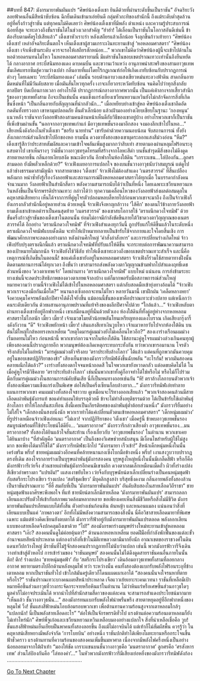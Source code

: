 ##บทที่ 847: มังกรมายาพันผันแปร
“ศิษย์น้องเติ้งเชา ยินดีด้วยที่ผ่านระดับขึ้นเป็นราชัน”
อัจฉริยะวังลอยฟ้าคนอื่นมีสีหน้าซับซ้อน ฉีกยิ้มเดินเข้ามาเอ่ยยินดี
กลุ่มหัวกะทิของสำนักนี้ ถึงแม้ระดับต่ำสุดล้วนอยู่ที่ครึ่งก้าวสู่ราชัน แต่ทุกคนไม่คิดเลยว่า ศิษย์น้องเติ้งเชาที่มีพลัง ตำแหน่ง และความรู้ประสบการณ์น้อยที่สุด จะทะลวงถึงขั้นราชันได้ในช่วงเวลาสำคัญ
“ฮ่าฮ่า! ได้เลื่อนเป็นราชันในโอกาสอันดีเช่นนี้ ข้าต้องรีบตามศัตรูไปเสียแล้ว”
เติ้งเชาหัวเราะร่า หลังเสถียรแล้วเล็กน้อย จึงลุกขึ้นก้าวเท้ายาว
“ศิษย์น้องเติ้งเชา!
เหล่าอัจฉริยะตื่นตกใจ เห็นเติ้งเชาผู้สวมเกราะเงินทะยานเข้าสู่ ‘หอหลอมศาสตรา’
“ศิษย์น้องเติ้งเชา เจ้าเพิ่งข้ามระดับ ควรจะรอให้เสถียรสักหน่อย...”
พวกเขาไม่คิดว่าศิษย์น้องผู้นี้จะเข้าไปด้านในหอด้วยอดรนทนไม่ไหว
ในหอหลอมศาสตรายามนี้ มีแต่ราชันในขอบเขตปราณเทวะเท่านั้นถึงยืนหยัดได้
กลางอากาศ
กระบี่สนิมทองแดง ดาบคมบิ่น และขวานเว้าแหว่ง อานุภาพน่าสะพรึงของสามอาวุธเทพชั้นเลิศแทรกซึมสู่ความว่างเปล่า กลิ่นอายที่แผ่โดยไร้กฎเกณฑ์ก่อให้เกิดเงาทับซ้อนกับปรากฏการณ์ต่างๆ
โดยเฉพาะ ‘กระบี่สนิมทองแดง’ เล่มนั้น รอบด้านอาบวงแสงเขียวหม่นทะลวงฟ้าดิน สาดกลิ่นอายมืดหม่นที่ไม่มีวันดับสลาย เมื่อมันสั่นไหวทุกครั้ง เงาจะเกี่ยวกระหวัดทับซ้อน จนคิดไปว่าทุกสิ่งกลับตาลปัตร บิดเบือนกาลเวลา
อย่างไรก็ดี
ปรากฏการณ์กลางอากาศพวกนั้น เป็นแค่เค้าลางจากเสี้ยวสำนึกรู้ของอาวุธเทพทั้งสาม
ถึงจะเป็นเช่นนั้น คนแข็งแกร่งเยี่ยงเซวียนหยวนเหวินยังไม่กล้าจัดการสิ่งที่เกิดขึ้นซึ่งหน้า
“เป็นกลิ่นอายกับสัญญาณที่น่ากลัวนัก...”
เมื่อเหยียบย่างเข้าสู่หอ ศิษย์น้องเติ้งเชาอึดอัดกดดันทั้งทรวงอก
เขาหามุมปลอดภัย ตื่นตัวเล็กน้อย แล้วเฝ้ามองอย่างเงียบเชียบในฐานะ ‘กองหนุน’ แนวหลัง
ราชันจากวังลอยฟ้าสองสามคนด้านหน้าเห็นดีกับวิธีของเขาอยู่บ้าง อย่างไรพวกเขาก็เป็นราชันที่เพิ่งข้ามผ่านขั้น
“นอกจากอาวุธเทพเก่าแก่ มีอาวุธเทพชั้นรองมาอีกสอง จงมองลึกเข้าไปในหอ...”
เสียงหนึ่งดังก้องในหัวเติ้งเชา
“ขอรับ นายท่าน”
เขารับคำด้วยความนอบน้อม จับสถานการณ์ ทั้งยังสังเกตการณ์ส่วนลึกเข้าไปอีกของหอ
ยามนั้น
ดวงตาทั้งสองของเขาผุดระลอกแสงสีม่วงอ่อน
“หืม?”
เติ้งเชารู้สึกว่าประสาทสัมผัสและความเข้าใจพลันเพิ่มสูงมากกว่าสิบเท่า
สายตามองผ่านหลุมไฟร้อนระอุแสบตาไป เขาเห็นรางๆ ว่ามีชั้นวางอาวุธทรุดโทรมที่สร้างจากโลหะสีดำ
บนชั้นชำรุดมีสิ่งของไม่ดึงดูดสายตาหลายชิ้น กลิ่นอายเงียบสงัด
ขณะเดียวกัน อีกฟากในห้องใต้ดิน
“เกราะแขน...โล่ป้องกัน...ลูกศรสามดอก ยังมีพลั่วเหล็กด้วย?”
จ้าวเฟิงเผยอาการแปลกใจ
ของบนชั้นวางอาวุธนับว่าสมบูรณ์ แต่ดูไปแล้วช่างธรรมดาสามัญนัก
จากสายตาของ ‘เติ้งเชา’ จ้าวเฟิงไม่ต้องสำแดง ‘เนตรสวรรค์’ ที่สิ้นเปลืองพลังมาก หนำซ้ำยังรู้เรื่องวังลอยฟ้าและสถานการณ์ฝั่งหอหลอมศาสตราได้ทุกเมื่อ
ในบรรดากำลังคนจำนวนมาก วังลอยฟ้าเป็นสำนักสี่ดาว พลังความสามารถนับได้ว่าเป็นที่หนึ่ง
โดยเฉพาะเซวียนหยวนเหวินหลังขึ้นเป็นจักรพรรดิปราณเทวะ
กล่าวได้ว่า ทุกความเคลื่อนไหวของวังลอยฟ้าส่งผลต่อสมดุลในคฤหาสน์เสียหยาง
เห็นได้จากการที่คู่หูโจรตัวปลอมหลบลี้หายไปก่อนพวกเขาจะมาถึง
ถึงเป็นจ้าวเฟิงก็ยังเกรงกลัวสำนักนี้อยู่หลายส่วน
ด้วยเหตุนี้
จ้าวเฟิงจึงหาญกล้าวาง ‘ไส้ศึก’ ของตนไว้ข้างกายวังลอยฟ้า
ยามเติ้งเชาเข้าหอตำราเป็นคนสุดท้าย ‘เนตรสวรรค์’ ของเขาสบโอกาสใช้ ‘ตราผนึกดวงใจทมิฬ’ ด้วย
ขั้นครึ่งก้าวสู่ราชันของเติ้งเชาในตอนนั้น ย่อมไม่อาจมีกำลังขัดขืนภายใต้วิชาดวงตาวิญญาณของเนตรสวรรค์ได้
อีกอย่าง ‘ตราผนึกดวงใจทมิฬ’ ที่จ้าวเฟิงสำแดงทุกวันนี้ ถูกปรับแก้ให้ดีขึ้นแล้วในระดับหนึ่ง
ตราผนึกดวงใจทมิฬแบบดั้งเดิม จะทำให้เป้าหมายกลายเป็นข้ารับใช้จากกายและใจโดยสิ้นเชิง การพัฒนาศักยภาพจะลดลงอย่างมาก
หลังผ่านศึกใหญ่ ‘คำสั่งล่าสังหาร’ และการเปลี่ยนร่างเกิดใหม่ จ้าวเฟิงปรับปรุงตราผนึกนี้แล้ว
ตราผนึกดวงใจทมิฬที่ปรับแก้ให้ดีขึ้น จะกระทบต่อการพัฒนาความสามารถของเป้าหมายไม่มากนัก
จ้าวเฟิงยังใช้วิธีลับ ทำให้เติ้งเชาทะลวงถึงขอบเขตปราณเทวะสำเร็จ
และนี่คือเหตุการณ์ที่เกิดขึ้นในตอนนี้!
ขอแค่เติ้งเชายังอยู่ในหอหลอมศาสตรา จ้าวเฟิงก็ร่วมใช้สายตาทางฝั่งนั้น ติดตามสถานการณ์ได้ทุกเวลา
ถึงขั้นว่า เขาสามารถส่งพลังดวงตาวิญญาณข้ามฟากไปสำแดงฤทธิ์เดชส่วนหนึ่งของ ‘ดวงตาเทพเจ้า’ โดยผ่านทาง ‘ตราผนึกดวงใจทมิฬ’ แบบใหม่
แน่นอน การส่งข้ามระยะทางเช่นนี้จะลดประสิทธิภาพของดวงตาเทพเจ้าลงบ้าง แต่ก็มากพอรับมือสภาพการณ์ส่วนใหญ่
หมายความว่า
ยามนี้จ้าวเฟิงไม่ได้เข้าไปในหอหลอมศาสตรา แต่กลับสอดมือเข้ายุ่งทางอ้อมได้
“จ้าวเฟิง พวกเราจะลงมือกันเมื่อใด?”
หนานกงเซิ่งออกจะทนไม่ไหว
หลายวันมานี้ เขาฝึกฝน ‘เคล็ดหลางหยา’ จึงควบคุมโคจรพลังผลึกปีศาจได้ดั่งใจยิ่งขึ้น
แม้ตอนนี้ขั้นของเขาคือปราณเทวะช่วงปลาย แต่เหนือกว่าคนระดับเดียวกัน ด้วยผสานอานุภาพปราณที่แท้จริงของผลึกปีศาจไปด้วย
“ใกล้แล้ว...”
จ้าวเฟิงหลับตา ผ่านทางเติ้งเชาที่อยู่อีกฟากหนึ่ง เขาเสมือนอยู่ที่นั่นด้วยตัวเอง
ห้องใต้ดินที่ทั้งคู่อยู่ห่างจากหอหลอมศาสตราไม่ไกลนัก
เมี้ยว เมี้ยว!
เจ้าแมวขโมยตัวน้อยพลันโยนเหรียญทองแดงโบราณ เกิดเสียงกรุ๊งกริ๊งดังกังวาน
“ดี” จ้าวเฟิงพยักหน้า
เมี้ยว!
เส้นแสงสีเทาเงินวูบไหว เจ้าแมวหายวับไปจากห้องใต้ดิน
บนต้นไม้ใหญ่ใกล้หอทรงหกเหลี่ยม
“เหตุใดมารคู่ผมม่วงยังไม่เคลื่อนไหวอีก?”
สองเงาร่างเรือนผมม่วงเริ่มอดทนไม่ไหว
ก่อนหน้านี้ พวกเขาก่อกวนจากในห้องใต้ดิน ใช้สถานะคู่หูโจรผมม่วงล่วงเกินคนทุกผู้
เพียงสองคนนี้ปรากฏกายอีก พวกมนุษย์ต้องเกิดเหตุกระทบกระทั่งกัน
ทว่าพวกเขารอมานาน โจรตัวจริงกลับไม่โผล่หน้า
“มารคู่ผมม่วงตัวจริงลบ ‘ตราประทับล้างโลกา’ ได้แล้ว แต่คนที่ถูกพวกมันควบคุมอยู่ในขอบเขตปฏิกิริยาของข้า”
เสียงเย็นชาของมังกรวารีทมิฬดังขึ้นฉับพลัน
“อะไรกัน! พวกมันสองคนคลายผนึกได้แล้ว?”
เงาร่างทั้งสองตกใจจนหน้าถอดสี
ในใจพวกเขายังหวาดกลัว แต่อดขบคิดไม่ได้ ในเมื่อคู่หูโจรมีวิธีคลาย ‘ตราประทับล้างโลกา’ เช่นนั้นพวกเขาทั้งคู่ก็อาจทำได้ใช่หรือไม่
หรือไม่ก็ไปร่วมมือกับมารคู่ผมม่วงในสถานการณ์คับขันเสีย
นี่ก็เป็นหนทางถอยเช่นกัน
“หึ! ตราล้างโลกาบนตัวพวกเจ้าทั้งสองเพิ่มความแข็งแกร่งเป็นพิเศษ ต่อให้เป็นครึ่งเซียนก็ลบล้างยาก...”
มังกรวารีทมิฬเอ่ยทำลายแผนการพวกเขา
คนผมม่วงทั้งสองใจชาวาบ ดูเหมือนจะไร้ทางออกเสียแล้ว
“พวกเจ้าสองคนล้วนมีสายเลือดเผ่าพันธุ์มังกรแท้ ขอแค่ทำแผนให้บรรลุด้วยดี ข้าจะไม่ทำสิ่งอยุติธรรมด้วย ได้เป็นข้ารับใช้เผ่าพันธุ์ล้างโลกา ทำให้โลกสั่นสะเทือน สิ่งนี้เคยเป็นเกียรติยศของเผ่าพันธุ์ต่ำต้อยส่วนหนึ่ง”
มังกรวารียิ้มอย่างไม่ใส่ใจ
“เด็กสองนั่นสงบนิ่งนัก พวกเราทำได้แค่เปลี่ยนตัวตนเข้าหอหลอมศาสตรา”
‘เด็กหนุ่มผมม่วง’ ที่รูปร่างเหมือนจ้าวเฟิงเอ่ยแนะ
“ไม่เลว! จากปฏิกิริยาของ ‘เติ้งเชา’ เมื่อครู่นี้ ข้าพบอาวุธเทพชั้นรองสมบูรณ์พร้อมที่ใช้ประโยชน์ได้ดียิ่ง... ‘มนตราอากาศ’’
มังกรวารีกล่าวเสียงต่ำ
อาวุธเทพชั้นรอง...มนตราอากาศ?
ทั้งสองได้ยินแล้วใจสั่นสะท้าน
เรื่องเกี่ยวกับ ‘อาวุธเทพชั้นรอง’ ในตำนาน พวกเขาเคยได้ยินมาบ้าง
“ที่สำคัญคือ ‘มนตราอากาศ’ เป็นถึงของวิเศษช่วยสนับสนุน มีเงื่อนไขสำหรับผู้ใช้ไม่สูงมาก ขอเพียงได้มาก็ใช้ได้”
มังกรวารีทมิฬชะงักไป
“มังกรมายา เร็วเข้า!”
สีหน้าเด็กหนุ่มหนึ่งในนั้นเคร่งขรึม
พรึ่บ!
ชายหนุ่มผมม่วงอีกคนที่คล้ายหนานกงเซิ่งโบกมือข้างหนึ่ง
พรึ่บ!
เงาแสงวูบวาบปรากฏตรงที่เดิม สองโจรกลายร่างเป็นบุรุษเผ่าพันธุ์มังกรสองคน
บุรุษสูงใหญ่หนึ่งในนั้นมีเกล็ดสีฟ้า หรือก็คือมังกรฟ้าวารีเว่ยจิ้ง
ส่วนชายเผ่าพันธุ์มังกรอีกคนมีเขาผลึก ดวงตากลมเล็กเหมือนเม็ดถั่ว ผิวทั้งร่างเปล่งสีเขียวอำพรางตา
“แปรผัน!”
เแสงเงาขยับไหว เว่ยจิ้งกับบุรุษนัยน์ตาเล็กเปลี่ยนร่างเป็นคนหนุ่มชุดฟ้ากับสตรีกระโปรงเขียว
ร่างแปลง ‘สตรีชุดเขียว’ มีบุคลิกสูงสง่า บริสุทธิ์งดงาม
กลิ่นอายพลังทั้งสองล้วนเป็นราชันปราณเทวะ
“ฮี่ฮี่ สมกับที่เป็น ‘มังกรมายาพันผันแปร’ อันดับสิบสองในสายเลือดวิถีราชา”
ชายหนุ่มชุดฟ้าผงกศีรษะพึงพอใจ
ที่แท้ ชายนัยน์ตาเล็กมีสายเลือด ‘มังกรมายาพันผันแปร’ สามารถลอกเลียนและปรับตัวให้เข้ากับสภาพแวดล้อมหลากหลาย
ขอเพียงเคยเห็นสิ่งมีชีวิตหรือสิ่งไม่มีชีวิต มังกรมายาพันผันแปรเลียนแบบได้ทั้งสิ้น
ตัวอย่างเช่นก้อนหิน ต้นหญ้า และหนอนแมลง
แน่นอนว่าสิ่งที่เลียนแบบเป็นแค่ ‘ภาพลวงตา’ อีกทั้งไม่มีพลังความสามารถของสิ่งนั้น นี่คือวิชาสายเลือดมายาที่พิเศษเฉพาะ แม้แต่ห้วงคิดเซียนยังตบตาได้
มังกรวารีฟ้าอยู่กับมังกรมายาพันผันแปรตลอด พลังลอกเลียนแบบของสายเลือดจึงปกคลุมถึงเขาด้วย
“ไป!”
สองมังกรพาร่างมนุษย์ร่างใหม่ทะยานเข้าสู่หอหลอมศาสตรา
“เอ๊ะ? สองคนนั้นดูไม่ค่อยคุ้นตา?”
ด้านนอกหอหกเหลี่ยม ยอดฝีมือที่กำลังพักฟื้นของแต่ละขั้วอำนาจเผยสีหน้าประหลาด
แต่กองกำลังที่เข้าในมิติเทพลวงตามีมากยิ่งนัก อาณาเขตของราชวงศ์ในดินแดนทวีปกว้างใหญ่ มีราชันที่ไม่รู้จักสองคนปรากฏกายก็ไม่นับว่าแปลก
เช่นนี้ พวกมังกรฟ้าวารีจึงเดินวางท่าเข้าสู่ตัวหอไป
การเข้าร่วมของ ‘ราชันมนุษย์’ สองคนนั้นไม่ได้ดึงดูดสายราชันคนอื่นภายในนั้น
ตึก! ตึก!
ร่างแปลง ‘ชายหนุ่มชุดฟ้า’ กับ ‘สตรีกระโปรงเขียว’ เดินอ้อมอาวุธเทพทั้งสามที่ลอยกลางอากาศ พยายามตรงไปอีกด้านหลังหลุมไฟ
ทว่า
ระหว่างนั้น คนทั้งสองต้องแบกรับพลังไฟร้อนระอุที่ข้างเตาหลอม
หากเป็นราชันทั่วไป เข้าใกล้มันครู่เดียวก็โดนแผดเผาเอาได้
“สองคนนั่นจงใจรนหาที่ตายหรือไร?”
ราชันปราณเทวะบางคนเผยสีหน้าประหลาด เจือแววเย้ยเยาะระคนเวทนา
ราชันที่เหลือมีเป้าหมายคือชิ้นส่วนอาวุธที่วางกระจัดกระจายหรือหินแร่ในตำนาน
ไม่ว่าหินแร่หรือเศษชิ้นส่วนอาวุธใดๆ มูลค่าก็ไม่อาจประเมินได้ หากนำไปที่สำนักสามสี่ดาวของแต่ละคน จะสามารถสำแดงประโยชน์มากมาย
“เห็นแล้ว ชั้นวางอาวุธนั่น...”
สองมังกรทนแบกรับพลังไฟน่าพรั่นพรึง สายตาหยุดอยู่ที่อีกฟากหนึ่งของหลุมไฟ
วิ้ง!
ชั้นแสงสีฟ้าหม่นโอบล้อมรอบพวกเขา เพื่อต้านทานความร้อนสูงจากเตาหลอมใกล้ๆ
“แปลกนัก! นี่เป็นพลังสายเลือดอะไร”
“ต่อให้เป็นจักรพรรดิทั่วไป แรงต้านต่อความร้อนเตาหลอมก็ยังไม่เท่าไหร่นัก”
ศิษย์พี่จูเก๋อและเซวียนหยวนเหวินเหลือบมองอย่างแปลกใจ
สิ่งที่น่าเหลือเชื่อคือ
วูบ!
ชั้นแสงสีฟ้าหม่นเย็นเยียบฝืนพาคนทั้งสองลอยขึ้น ถึงแม้ไม่อาจบินได้ แต่เท้าก็ไม่สัมผัสพื้น
ควรรู้ว่า ในคฤหาสน์เสียหยางมีพลังจำกัด ‘การโบยบิน’ อย่างหนึ่ง ราชันปกติทำได้เพียงโผทะยานหรือกระโจนขึ้นฟ้าชั่วคราว
แรงต้านทานที่ความร้อนของสองคนเพิ่มขึ้นมหาศาล
เนื่องจากมีพลังไฟครึ่งหนึ่งเป็นอย่างน้อยลอยมาจากใต้ฝ่าเท้า
“มองให้ชัด เกราะแขนบนชั้นวางอาวุธคือ ‘มนตราอากาศ’ ลูกศรคือ ‘ศรสังหารเทพ’ ส่วนโล่ป้องกันคือ ‘โล่ทองคำ’…”
ในหัวพวกมังกรฟ้าวารีมีเสียงเย่อหยิ่งของมังกรวารีทมิฬดังก้อง
..................................................


[Go To Next Chapter]( ./85.md)